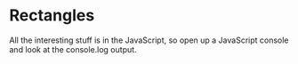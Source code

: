 # Rectangles

All the interesting stuff is in the JavaScript, so open up a JavaScript
console and look at the console.log output.

<pre id="code"></pre>

<script src="rect.js"></script>
<script>
console.log('loading the PRE');
$.get('rect.js',function (code) {
      console.log('starting');
      $("#code").text(code);
      console.log('done');
      });
</script>
